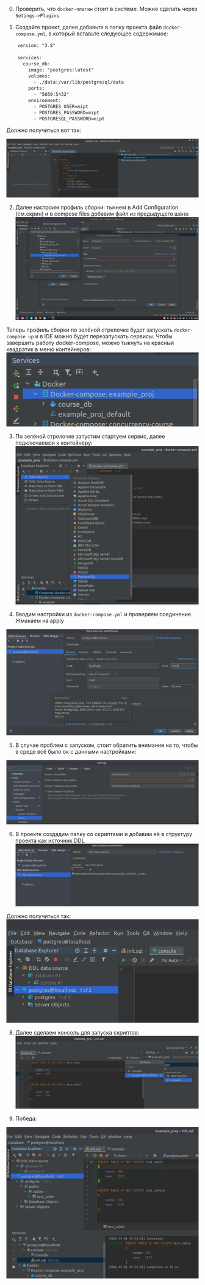 0. Проверить, что `docker-плагин` стоит в системе. Можно сделать через `Setings->Plugins`

1. Создайте проект, далее добавьте в папку проекта файл ```docker-compose.yml```, в который вставьте следующее содержимое:
```
    version: "3.8"
    
    services:
      course_db:
        image: "postgres:latest"
        volumes:
          - ./data:/var/lib/postgresql/data
        ports:
          - "5050:5432"
        environment:
          - POSTGRES_USER=mipt
          - POSTGRES_PASSWORD=mipt
          - POSTGRESQL_PASSWORD=mipt
```

Должно получиться вот так:


![](1.png)

2. Далее настроим профиль сборки: тыкнем в Add Configuration (см.скрин) и в compose files добавим файл из предыдущего шана:
![](2.png)

Теперь профиль сборки по зелёной стрелочке будет запускать ```docker-compose up``` и в IDE можно будет перезапускать сервисы. Чтобы завершить работу docker-compose, можно тыкнуть на красный квадратик в меню контейнеров:
![](7.png)


3. По зелёной стрелочке запустим стартуем сервис, далее подключаемся к контейнеру:
![](4.png)

4. Вводим настройки из ```docker-compose.yml``` и проверяем соединение. Жмакаем на apply

![](6.png)

5. В случае проблем с запуском, стоит обратить внимание на то, чтобы в среде всё было ок с данными настройками:

![](5.png)


6. В проекте создадим папку со скриптами и добавим её в структуру проекта как источник DDL
![](11.png)

Должно получиться так:
![](12.png)

8. Далее сделаем консоль для запуска скриптов:
![](13.png)

10. Победа:

![](14.png)
